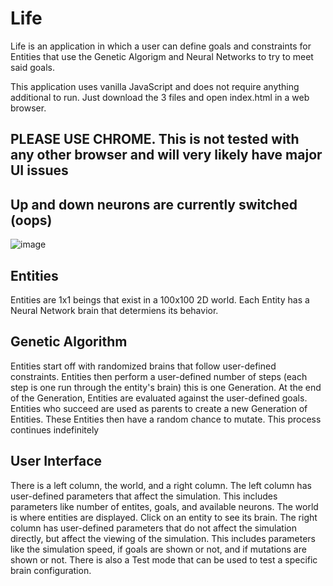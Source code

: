 # Life

Life is an application in which a user can define goals and constraints for Entities that use the Genetic Algorigm and Neural Networks to try to meet said goals.

This application uses vanilla JavaScript and does not require anything additional to run. Just download the 3 files and open index.html in a web browser.

## PLEASE USE CHROME. This is not tested with any other browser and will very likely have major UI issues
## Up and down neurons are currently switched (oops)

![image](https://github.com/MathiasStrohkirch/Life/assets/42854178/95da4de7-3b1b-46dc-b5ad-388936cfee89)

## Entities
Entities are 1x1 beings that exist in a 100x100 2D world. Each Entity has a Neural Network brain that determiens its behavior.

## Genetic Algorithm
Entities start off with randomized brains that follow user-defined constraints. Entities then perform a user-defined number of steps (each step is one run through the entity's brain) this is one Generation. At the end of the Generation, Entities are evaluated against the user-defined goals. Entities who succeed are used as parents to create a new Generation of Entities. These Entities then have a random chance to mutate. This process continues indefinitely

## User Interface
There is a left column, the world, and a right column. The left column has user-defined parameters that affect the simulation. This includes parameters like number of entites, goals, and available neurons. The world is where entities are displayed. Click on an entity to see its brain. The right column has user-defined parameters that do not affect the simulation directly, but affect the viewing of the simulation. This includes parameters like the simulation speed, if goals are shown or not, and if mutations are shown or not. There is also a Test mode that can be used to test a specific brain configuration.
